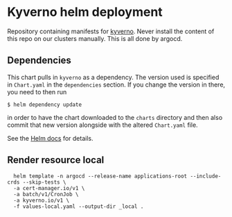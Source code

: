 # Kyverno helm deployment

Repository containing manifests for [kyverno](https://github.com/kyverno/kyverno/).
Never install the content of this repo on our clusters manually. This is all done by argocd.

## Dependencies

This chart pulls in `kyverno` as a dependency. The version
used is specified in `Chart.yaml` in the `dependencies` section.
If you change the version in there, you need to then run

    $ helm dependency update

in order to have the chart downloaded to the `charts` directory
and then also commit that new version alongside with the altered
`Chart.yaml` file.

See the [Helm docs](https://helm.sh/docs/topics/charts/#chart-dependencies)
for details.

## Render resource local

```
  helm template -n argocd --release-name applications-root --include-crds --skip-tests \
  -a cert-manager.io/v1 \
  -a batch/v1/CronJob \
  -a kyverno.io/v1 \
  -f values-local.yaml --output-dir _local .
```
